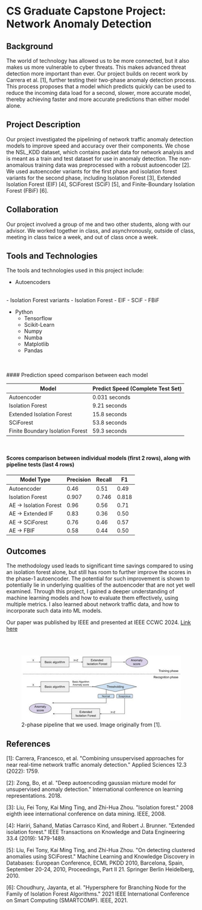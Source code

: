 <!-- Google tag (gtag.js) -->
<script async src="https://www.googletagmanager.com/gtag/js?id=G-R226D9G6FD"></script>
<script>
  window.dataLayer = window.dataLayer || [];
  function gtag(){dataLayer.push(arguments);}
  gtag('js', new Date());

  gtag('config', 'G-R226D9G6FD');
</script>

# CS Graduate Capstone Project: Network Anomaly Detection

## Background
The world of technology has allowed us to be more connected, but it also makes us more vulnerable to cyber threats. 
This makes advanced threat detection more important than ever. Our project builds on recent work by Carrera et al. [1], 
further testing their two-phase anomaly detection process. This process proposes that a model which predicts quickly 
can be used to reduce the incoming data load for a second, slower, more accurate model, thereby achieving faster and 
more accurate predictions than either model alone.

## Project Description
Our project investigated the pipelining of network traffic anomaly detection models to improve speed and accuracy over 
their components. We chose the NSL_KDD dataset, which contains packet data for network analysis and is meant as a train 
and test dataset for use in anomaly detection. The non-anomalous training data was preprocessed with a robust autoencoder [2]. 
We used autoencoder variants for the first phase and isolation forest variants for the second phase, including Isolation Forest [3], 
Extended Isolation Forest (EIF) [4], SCiForest (SCiF) [5], and Finite-Boundary Isolation Forest (FBiF) [6].

## Collaboration
Our project involved a group of me and two other students, along with our advisor. We worked together in class, and 
asynchronously, outside of class, meeting in class twice a week, and out of class once a week. 

## Tools and Technologies
The tools and technologies used in this project include:


- Autoencoders
<br>
- Isolation Forest variants
  - Isolation Forest
  - EIF
  - SCiF
  - FBiF
  
- Python
  - Tensorflow
  - Scikit-Learn
  - Numpy
  - Numba
  - Matplotlib
  - Pandas
<br>
<br>
#### Prediction speed comparison between each model

| Model                            | Predict Speed (Complete Test Set) |
|----------------------------------|-----------------------------------|
| Autoencoder                      | 0.031 seconds                     |
| Isolation Forest                 | 9.21 seconds                      |
| Extended Isolation Forest        | 15.8 seconds                      |
| SCiForest                        | 53.8 seconds                      |
| Finite Boundary Isolation Forest | 59.3 seconds                      |

<br>

#### Scores comparison between individual models (first 2 rows), along with pipeline tests (last 4 rows)

| Model Type             | Precision | Recall | F1    |
|------------------------|-----------|--------|-------|
| Autoencoder            | 0.46      | 0.51   | 0.49  |
| Isolation Forest       | 0.907     | 0.746  | 0.818 |
| AE -> Isolation Forest | 0.96      | 0.56   | 0.71  |
| AE -> Extended IF      | 0.83      | 0.36   | 0.50  |
| AE -> SCiForest        | 0.76      | 0.46   | 0.57  |
| AE -> FBIF             | 0.58      | 0.44   | 0.50  |

## Outcomes
The methodology used leads to significant time savings compared to using an isolation forest alone, but still has room
to further improve the scores in the phase-1 autoencoder. The potential for such improvement is
shown to potentially lie in underlying qualities of the autoencoder that are not yet well examined. Through this project,
I gained a deeper understanding of machine learning models and how to evaluate them effectively, using multiple metrics.
I also learned about network traffic data, and how to incorporate such data into ML models.

Our paper was published by IEEE and presented at IEEE CCWC 2024. <a href="https://ieeexplore.ieee.org/abstract/document/10427699">Link here</a>


<br><br>

<figure>
<a href="images/pipeline.jpg?raw=true" target="_blank">
<img src="images/pipeline.jpg?raw=true" alt="Example of the pipeline we used"/>
</a>
<figcaption>2-phase pipeline that we used. Image originally from [1].</figcaption>
</figure>


## References
[1]: Carrera, Francesco, et al. "Combining unsupervised approaches for near real-time network traffic anomaly detection." Applied Sciences 12.3 (2022): 1759.

[2]: Zong, Bo, et al. "Deep autoencoding gaussian mixture model for unsupervised anomaly detection." International conference on learning representations. 2018.

[3]: Liu, Fei Tony, Kai Ming Ting, and Zhi-Hua Zhou. "Isolation forest." 2008 eighth ieee international conference on data mining. IEEE, 2008.

[4]: Hariri, Sahand, Matias Carrasco Kind, and Robert J. Brunner. "Extended isolation forest." IEEE Transactions on Knowledge and Data Engineering 33.4 (2019): 1479-1489.

[5]: Liu, Fei Tony, Kai Ming Ting, and Zhi-Hua Zhou. "On detecting clustered anomalies using SCiForest." Machine Learning and Knowledge Discovery in Databases: European Conference, ECML PKDD 2010, Barcelona, Spain, September 20-24, 2010, Proceedings, Part II 21. Springer Berlin Heidelberg, 2010.

[6]: Choudhury, Jayanta, et al. "Hypersphere for Branching Node for the Family of Isolation Forest Algorithms." 2021 IEEE International Conference on Smart Computing (SMARTCOMP). IEEE, 2021.


